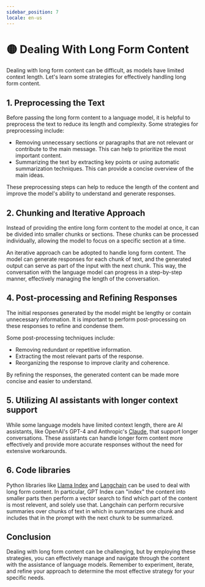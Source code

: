 ```yaml
---
sidebar_position: 7
locale: en-us
---
```


# 🟡 Dealing With Long Form Content

Dealing with long form content can be difficult, as models have limited context length. Let's learn some strategies for effectively handling long form content.

## 1. Preprocessing the Text

Before passing the long form content to a language model, it is helpful to preprocess the text to reduce its length and complexity. Some strategies for preprocessing include:

- Removing unnecessary sections or paragraphs that are not relevant or contribute to the main message. This can help to prioritize the most important content.
- Summarizing the text by extracting key points or using automatic summarization techniques. This can provide a concise overview of the main ideas.

These preprocessing steps can help to reduce the length of the content and improve the model's ability to understand and generate responses.

## 2. Chunking and Iterative Approach

Instead of providing the entire long form content to the model at once, it can be divided into smaller chunks or sections. These chunks can be processed individually, allowing the model to focus on a specific section at a time.

An iterative approach can be adopted to handle long form content. The model can generate responses for each chunk of text, and the generated output can serve as part of the input with the next chunk. This way, the conversation with the language model can progress in a step-by-step manner, effectively managing the length of the conversation.

## 4. Post-processing and Refining Responses

The initial responses generated by the model might be lengthy or contain unnecessary information. It is important to perform post-processing on these responses to refine and condense them.

Some post-processing techniques include:

- Removing redundant or repetitive information.
- Extracting the most relevant parts of the response.
- Reorganizing the response to improve clarity and coherence.

By refining the responses, the generated content can be made more concise and easier to understand.

## 5. Utilizing AI assistants with longer context support

While some language models have limited context length, there are AI assistants, like OpenAI's GPT-4 and Anthropic's [Claude](https://www.anthropic.com/index/100k-context-windows), that support longer conversations. These assistants can handle longer form content more effectively and provide more accurate responses without the need for extensive workarounds.

## 6. Code libraries

Python libraries like [Llama Index](https://github.com/jerryjliu/llama_index) and [Langchain](https://github.com/langchain-ai/langchain) can be used to deal with long form content. In particular, GPT Index can "index" the content into smaller parts then perform a vector search to find which part of the content is most relevent, and solely use that. Langchain can perform recursive summaries over chunks of text in which in summarizes one chunk and includes that in the prompt with the next chunk to be summarized.

## Conclusion

Dealing with long form content can be challenging, but by employing these strategies, you can effectively manage and navigate through the content with the assistance of language models. Remember to experiment, iterate, and refine your approach to determine the most effective strategy for your specific needs.